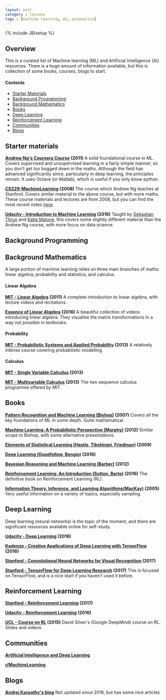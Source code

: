 ```yaml
---
layout: post
category : lessons
tags : [machine learning, AI, automation]
---
```

{% include JB/setup %}

## Overview
This is a curated list of Machine learning (ML) and Artificial Intelligence (AI) resources. There is a huge amount of information available, but this is collection of some books, courses, blogs to start. 

#### Contents

- [Starter Materials](#starter-materials)
- [Background Programming](#background-programming)
- [Background Mathematics](#background-mathematics)
- [Books](#books)
- [Deep Learning](#deep-learning)
- [Reinforcement Learning](#reinforcement-learning)
- [Communities](#communities)
- [Blogs](#blogs)

## Starter materials
**[Andrew Ng's Coursera Course](https://www.coursera.org/learn/machine-learning/home/welcome) (2011)** A solid foundational course in ML. Covers supervised and unsupervised learning in a fairly simple manner, so you don't get too bogged down in the maths. Although the field has advanced significantly since, particularly in deep learning, the principles remain. It uses Octave (or Matlab), which is useful if you only know python.

**[CS229-MachineLearning](https://see.stanford.edu/Course/CS229/) (2008)** The course which Andrew Ng teaches at Stanford. Covers similar material to the above course, but with more maths. These course materials and lectures are from 2008, but you can find the most recent notes [here](http://cs229.stanford.edu).

**[Udacity - Introduction to Machine Learning](https://www.udacity.com/course/intro-to-machine-learning--ud120) (2016)** Taught by [Sebastian Thrun](https://en.wikipedia.org/wiki/Sebastian_Thrun) and [Katie Malone](http://blog.udacity.com/2016/04/women-in-machine-learning-katie-malone.html), this covers some slightly different material than the Andrew Ng course, with more focus on data science.

## Background Programming

## Background Mathematics
A large portion of machine learning relies on three main branches of maths: linear algebra; probability and statistics; and calculus.

#### Linear Algebra
**[MIT - Linear Algebra](https://ocw.mit.edu/courses/mathematics/18-06sc-linear-algebra-fall-2011/index.htm) (2011)** A complete introduction to linear algebra, with lecture videos and recitations.

**[Essence of Linear Algebra](https://youtu.be/kjBOesZCoqc) (2016)** A beautiful collection of videos introducing linear algebra. They visualise the matrix transformations in a way not possible in textbooks. 

#### Probability

**[MIT - Probabilistic Systems and Applied Probability](https://ocw.mit.edu/courses/electrical-engineering-and-computer-science/6-041sc-probabilistic-systems-analysis-and-applied-probability-fall-2013/) (2013)** A relatively intense course covering probabilistic modelling. 

#### Calculus

**[MIT - Single Variable Calculus](https://ocw.mit.edu/courses/mathematics/18-01sc-single-variable-calculus-fall-2010/) (2013)**

**[MIT - Multivariable Calculus](https://ocw.mit.edu/courses/mathematics/18-02sc-multivariable-calculus-fall-2010/) (2013)** The two sequence calculus programme offered by MIT.

## Books

**[Pattern Recognition and Machine Learning (Bishop)](https://www.amazon.co.uk/Pattern-Recognition-Learning-Information-Statistics/dp/0387310738) (2007)** Covers all the key foundations of ML in some depth. Quite mathematical.

**[Machine Learning: A Probabilistic Perspective (Murphy)](https://www.amazon.co.uk/Machine-Learning-Probabilistic-Perspective-Computation/dp/0262018020/ref=pd_lpo_sbs_14_t_1?_encoding=UTF8&psc=1&refRID=B586DMKGVCMJ80X4AAHY) (2012)** Similar scope to Bishop, with some alternative presentations.

**[Elements of Statistical Learning (Hastie, Tibshirani, Friedman)](https://web.stanford.edu/~hastie/Papers/ESLII.pdf) (2009)** 

**[Deep Learning (Goodfellow, Bengio)](http://www.deeplearningbook.org) (2016)**

**[Bayesian Reasoning and Machine Learning (Barber)](http://web4.cs.ucl.ac.uk/staff/D.Barber/textbook/090310.pdf) (2012)** 

**[Reinforcement Learning: An Introduction (Sutton, Barto)](http://incompleteideas.net/sutton/book/bookdraft2016sep.pdf) (2016)** The definitive book on Reinforcement Learning (RL).

**[Information Theory, Inference, and Learning Algorithms(MacKay)](http://www.inference.org.uk/mackay/itila/book.html) (2005)** Very useful information on a variety of topics, especially sampling.

## Deep Learning
Deep learning (neural networks) is the topic of the moment, and there are significant resources available online for self-study.

**[Udacity - Deep Learning](https://www.udacity.com/course/deep-learning--ud730) (2016)**

**[Kadenze - Creative Applications of Deep Learning with TensorFlow](https://www.kadenze.com/courses/creative-applications-of-deep-learning-with-tensorflow/info) (2016)**

**[Stanford - Convolutional Neural Networks for Visual Recognition](http://cs231n.github.io) (2017)**

**[Stanford - TensorFlow for Deep Learning Research](http://web.stanford.edu/class/cs20si/syllabus.html) (2017)** This is focused on TensorFlow, and is a nice start if you haven't used it before. 

## Reinforcement Learning
**[Stanford - Reinforcement Learning](http://web.stanford.edu/class/cs234/syllabus.html) (2017)**

**[Udacity - Reinforcement Learning](https://www.udacity.com/course/reinforcement-learning--ud600) (2016)**

**[UCL - Course on RL](http://www0.cs.ucl.ac.uk/staff/d.silver/web/Teaching.html) (2015)** David Silver's (Google DeepMind) course on RL. Slides and videos.

## Communities
**[Artificial Intelligence and Deep Learning](https://www.facebook.com/groups/DeepNetGroup/)**

**[r/MachineLearning](https://www.reddit.com/r/MachineLearning/)**

## Blogs
**[Andrej Karpathy's blog](http://karpathy.github.io)** Not updated since 2016, but has some nice articles

